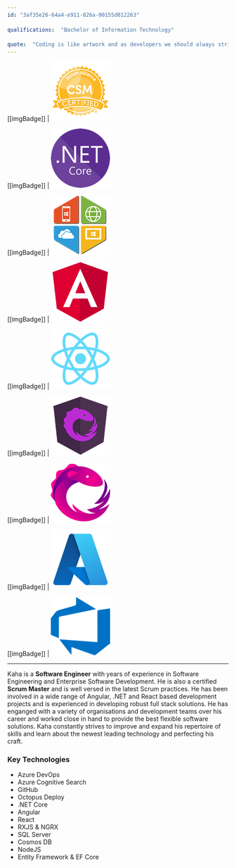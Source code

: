 ```yaml
---
id: "3af35e26-64a4-e911-826a-00155d012263"

qualifications:  "Bachelor of Information Technology"

quote:  "Coding is like artwork and as developers we should always strive to be better artists."
---
```


[[imgBadge]]
| ![CSM_Badge](../badges/Certification-scrumalliance-master.png)

[[imgBadge]]
| ![dotnetcore.png](../badges/Developer-dotnet-core.png)

[[imgBadge]]
| ![dotnetcode.png](../badges/Developer-dotnet-code.png)

[[imgBadge]]
| ![angular.png](../badges/Developer-angular.png)

[[imgBadge]]
| ![angular.png](../badges/Developer-react.png)

[[imgBadge]]
| ![angular.png](../badges/Developer-ngrx.png)

[[imgBadge]]
| ![angular.png](../badges/Developer-rxjs.png)

[[imgBadge]]
| ![angular.png](../badges/Business-microsoft-azure.png)

[[imgBadge]]
| ![angular.png](../badges/Business-microsoft-azure-devops.png)

---

Kaha is a **Software Engineer** with years of experience in Software Engineering and Enterprise Software Development. He is also a certified **Scrum Master** and is well versed in the latest Scrum practices. He has been involved in a wide range of Angular, .NET and React based development projects and is experienced in developing robust full stack solutions. He has enganged with a variety of organisations and development teams over his career and worked close in hand to provide the best flexible software solutions. Kaha constantly strives to improve and expand his repertoire of skills and learn about the newest leading technology and perfecting his craft. 

### Key Technologies

* Azure DevOps
* Azure Cognitive Search
* GitHub
* Octopus Deploy
* .NET Core
* Angular
* React
* RXJS & NGRX
* SQL Server
* Cosmos DB
* NodeJS  
* Entity Framework  & EF Core
